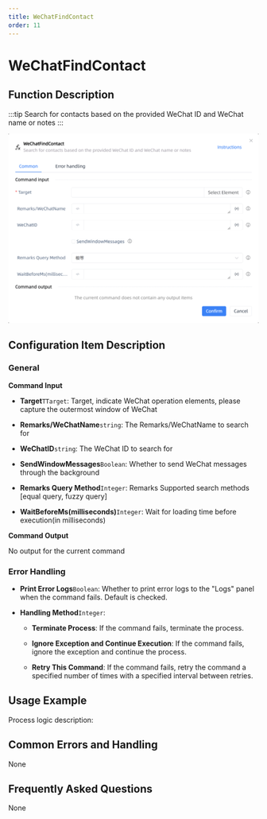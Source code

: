 ```yaml
---
title: WeChatFindContact
order: 11
---
```


# WeChatFindContact

## Function Description

:::tip 
Search for contacts based on the provided WeChat ID and WeChat name or notes
:::

![WeChatFindContact](../../../assets/WeChatFindContact_command.png)

## Configuration Item Description

### General

**Command Input**

- **Target**`TTarget`: Target, indicate WeChat operation elements, please capture the outermost window of WeChat

- **Remarks/WeChatName**`string`: The Remarks/WeChatName to search for

- **WeChatID**`string`: The WeChat ID to search for

- **SendWindowMessages**`Boolean`: Whether to send WeChat messages through the background

- **Remarks Query Method**`Integer`: Remarks Supported search methods [equal query, fuzzy query]

- **WaitBeforeMs(milliseconds)**`Integer`: Wait for loading time before execution(in milliseconds)


**Command Output**

No output for the current command

### Error Handling

- **Print Error Logs**`Boolean`: Whether to print error logs to the "Logs" panel when the command fails. Default is checked. 

- **Handling Method**`Integer`:

    - **Terminate Process**: If the command fails, terminate the process.

    - **Ignore Exception and Continue Execution**: If the command fails, ignore the exception and continue the process.

    - **Retry This Command**: If the command fails, retry the command a specified number of times with a specified interval between retries.

## Usage Example

Process logic description:

## Common Errors and Handling

None

## Frequently Asked Questions

None

